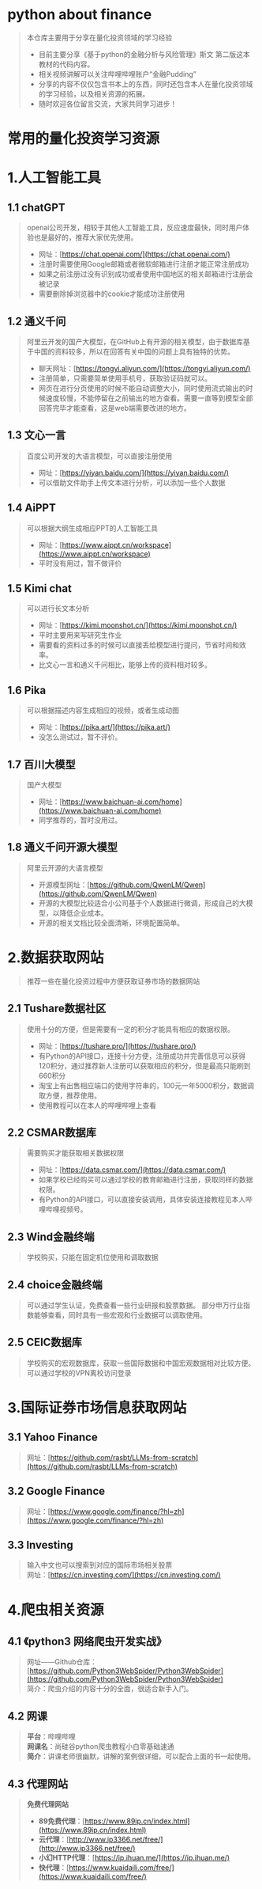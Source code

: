 # python about finance
> 本仓库主要用于分享在量化投资领域的学习经验
> + 目前主要分享《基于python的金融分析与风险管理》斯文 第二版这本教材的代码内容。
> + 相关视频讲解可以关注哔哩哔哩账户“金融Pudding”
> + 分享的内容不仅仅包含书本上的东西，同时还包含本人在量化投资领域的学习经验，以及相关资源的拓展。
> + 随时欢迎各位留言交流，大家共同学习进步！
# 常用的量化投资学习资源
# 1.人工智能工具
## 1.1 chatGPT 
> openai公司开发，相较于其他人工智能工具，反应速度最快，同时用户体验也是最好的，推荐大家优先使用。
> + 网址：[https://chat.openai.com/](https://chat.openai.com/)
>+ 注册时需要使用Google邮箱或者微软邮箱进行注册才能正常注册成功
>+ 如果之前注册过没有识别成功或者使用中国地区的相关邮箱进行注册会被记录
>+ 需要删除掉浏览器中的cookie才能成功注册使用
## 1.2 通义千问
> 阿里云开发的国产大模型，在GitHub上有开源的相关模型，由于数据库基于中国的资料较多，所以在回答有关中国的问题上具有独特的优势。
> + 聊天网址：[https://tongyi.aliyun.com/](https://tongyi.aliyun.com/)
> + 注册简单，只需要简单使用手机号，获取验证码就可以。
> + 网页在进行分页使用的时候不能自动调整大小，同时使用流式输出的时候速度较慢，不能停留在之前输出的地方查看。需要一直等到模型全部回答完毕才能查看，这是web端需要改进的地方。
## 1.3 文心一言
>百度公司开发的大语言模型，可以直接注册使用
> + 网址：[https://yiyan.baidu.com/](https://yiyan.baidu.com/)
>+ 可以借助文件助手上传文本进行分析，可以添加一些个人数据
## 1.4 AiPPT
>可以根据大纲生成相应PPT的人工智能工具
> + 网址：[https://www.aippt.cn/workspace](https://www.aippt.cn/workspace)
> + 平时没有用过，暂不做评价
## 1.5 Kimi chat
> 可以进行长文本分析
> + 网址：[https://kimi.moonshot.cn/](https://kimi.moonshot.cn/)
> + 平时主要用来写研究生作业
> + 需要看的资料过多的时候可以直接丢给模型进行提问，节省时间和效率。
> + 比文心一言和通义千问相比，能够上传的资料相对较多。
## 1.6 Pika 
> 可以根据描述内容生成相应的视频，或者生成动图
> + 网址：[https://pika.art/](https://pika.art/)
> + 没怎么测试过，暂不评价。
## 1.7 百川大模型
> 国产大模型
> + 网址：[https://www.baichuan-ai.com/home](https://www.baichuan-ai.com/home)
> + 同学推荐的，暂时没用过。
## 1.8 通义千问开源大模型
> 阿里云开源的大语言模型
> + 开源模型网址：[https://github.com/QwenLM/Qwen](https://github.com/QwenLM/Qwen)
> + 开源的大模型比较适合小公司基于个人数据进行微调，形成自己的大模型，以降低企业成本。
> + 开源的相关文档比较全面清晰，环境配置简单。

# 2.数据获取网站
> 推荐一些在量化投资过程中方便获取证券市场的数据网站
## 2.1 Tushare数据社区
> 使用十分的方便，但是需要有一定的积分才能具有相应的数据权限。
> + 网址：[https://tushare.pro/](https://tushare.pro/)
> + 有Python的API接口，连接十分方便，注册成功并完善信息可以获得120积分，通过推荐新人注册可以获取相应的积分，但是最高只能刷到660积分
> + 淘宝上有出售相应端口的使用字符串的，100元一年5000积分，数据调取方便，推荐使用。
> + 使用教程可以在本人的哔哩哔哩上查看
## 2.2 CSMAR数据库
> 需要购买才能获取相关数据权限
> + 网址：[https://data.csmar.com/](https://data.csmar.com/)
> + 如果学校已经购买可以通过学校的教育邮箱进行注册，获取同样的数据权限。
> + 有Python的API接口，可以直接安装调用，具体安装连接教程见本人哔哩哔哩视频号。
## 2.3 Wind金融终端
> 学校购买，只能在固定机位使用和调取数据
## 2.4 choice金融终端
> 可以通过学生认证，免费查看一些行业研报和股票数据。
> 部分申万行业指数能够查看，同时具有一些宏观和行业数据可以调取使用。
## 2.5 CEIC数据库
> 学校购买的宏观数据库，获取一些国际数据和中国宏观数据相对比较方便。
> 可以通过学校的VPN离校访问登录
# 3.国际证券市场信息获取网站
## 3.1 Yahoo Finance
> 网址：[https://github.com/rasbt/LLMs-from-scratch](https://github.com/rasbt/LLMs-from-scratch)
## 3.2 Google Finance
> 网址：[https://www.google.com/finance/?hl=zh](https://www.google.com/finance/?hl=zh)
## 3.3 Investing
> 输入中文也可以搜索到对应的国际市场相关股票  
> 网址：[https://cn.investing.com/](https://cn.investing.com/)
# 4.爬虫相关资源
## 4.1 《python3 网络爬虫开发实战》
> 网址——Github仓库：[https://github.com/Python3WebSpider/Python3WebSpider](https://github.com/Python3WebSpider/Python3WebSpider)  
> 简介：爬虫介绍的内容十分的全面，很适合新手入门。  
## 4.2 网课
> **平台**：哔哩哔哩  
> **网课名**：尚硅谷python爬虫教程小白零基础速通  
> **简介**：讲课老师很幽默，讲解的案例很详细，可以配合上面的书一起使用。
## 4.3 代理网站
> **免费代理网站**
> * **89免费代理**：[https://www.89ip.cn/index.html](https://www.89ip.cn/index.html)
> * **云代理**：[http://www.ip3366.net/free/](http://www.ip3366.net/free/)
> * **小幻HTTP代理**：[https://ip.ihuan.me/](https://ip.ihuan.me/)
> * **快代理**：[https://www.kuaidaili.com/free/](https://www.kuaidaili.com/free/)
